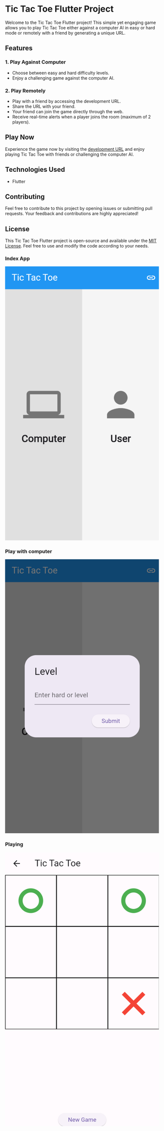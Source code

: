 # Tic Tac Toe Flutter Project

Welcome to the Tic Tac Toe Flutter project! This simple yet engaging game allows you to play Tic Tac Toe either against a computer AI in easy or hard mode or remotely with a friend by generating a unique URL.

## Features

### 1. Play Against Computer
   - Choose between easy and hard difficulty levels.
   - Enjoy a challenging game against the computer AI.

### 2. Play Remotely
   - Play with a friend by accessing the development URL.
   - Share the URL with your friend.
   - Your friend can join the game directly through the web.
   - Receive real-time alerts when a player joins the room (maximum of 2 players).

## Play Now

Experience the game now by visiting the [development URL](https://devfemibadmus.github.io/tic-tac-toe/build/web/#/) and enjoy playing Tic Tac Toe with friends or challenging the computer AI.

## Technologies Used

- Flutter

## Contributing

Feel free to contribute to this project by opening issues or submitting pull requests. Your feedback and contributions are highly appreciated!

## License

This Tic Tac Toe Flutter project is open-source and available under the [MIT License](LICENSE). Feel free to use and modify the code according to your needs.

### Index App
![Index Image](media/devfemibadmus.github.io_tic-tac-toe_build_web_(iPhone%20SE).png?raw=true)

### Play with computer
![Play with computer Image](media/devfemibadmus.github.io_tic-tac-toe_build_web_(iPhone%20SE)%20(1).png?raw=true)

### Playing
![Playing](media/devfemibadmus.github.io_tic-tac-toe_build_web_(iPhone%20SE)%20(2).png?raw=true)
